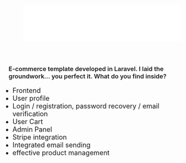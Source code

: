 <!-- ![Alt text](./public/images/official_logo.png) -->

<p style="text-align: center; height: 100px;
padding:40px;
bacground: orange;
overflow:hidden;">
 <img src="./public/images/official_logo.png"
 style="object-fit:cover;
 width:100%; height:100%">
</p>

<div style="margin-top: 15px">

<h3
style="font-weight: 600;">
E-commerce template developed in Laravel. I laid the groundwork... you perfect it.
What do you find inside?</h3>
<ul style="font-size:18px; margin-left:-20px;">
    <li>
        <a>Frontend</a>
    </li>
    <li>
        <a>User profile</a>
    </li>
     <li>
        <a> Login / registration,
        password recovery / 
        email verification</a>
    </li>
    <li>
        <a>User Cart</a>
    </li>
     <li>
        <a>Admin Panel</a>
    </li>
     <li>
        <a>Stripe integration</a>
    </li>
    <li>
        <a>Integrated email sending</a>
    </li>
    <li>
        <a>effective product management</a>
    </li>
</ul>

</div>
